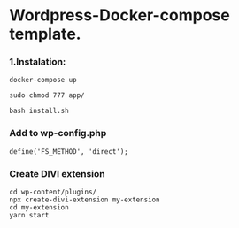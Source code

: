 # Wordpress-Docker-compose template.


### 1.Instalation:
```shell
docker-compose up
```
```shell
sudo chmod 777 app/
```

```shell
bash install.sh
```


### Add to wp-config.php
```
define('FS_METHOD', 'direct');
```
### Create DIVI extension
```shell
cd wp-content/plugins/
npx create-divi-extension my-extension
cd my-extension
yarn start
```